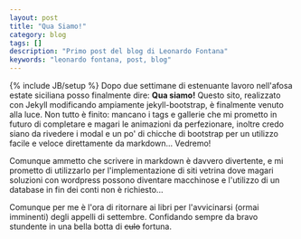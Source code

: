 ```yaml
---
layout: post
title: "Qua Siamo!"
category: blog
tags: []
description: "Primo post del blog di Leonardo Fontana"
keywords: "leonardo fontana, post, blog"
---
```

{% include JB/setup %}
Dopo due settimane di estenuante lavoro nell'afosa estate siciliana posso finalmente dire: **Qua siamo!** Questo sito, realizzato con Jekyll modificando ampiamente jekyll-bootstrap, è finalmente venuto alla luce. Non tutto è finito: mancano i tags e gallerie che mi prometto in futuro di completare e magari le animazioni da perfezionare, inoltre credo siano da rivedere i modal e un po' di chicche di bootstrap per un utilizzo facile e veloce direttamente da markdown... Vedremo!

Comunque ammetto che scrivere in markdown è davvero divertente, e mi prometto di utilizzarlo per l'implementazione di siti vetrina dove magari soluzioni con wordpress possono diventare macchinose e l'utilizzo di un database in fin dei conti non è richiesto...

Comunque per me è l'ora di ritornare ai libri per l'avvicinarsi (ormai imminenti) degli appelli di settembre. Confidando sempre da bravo stundente in una bella botta di <strike>culo</strike> fortuna.